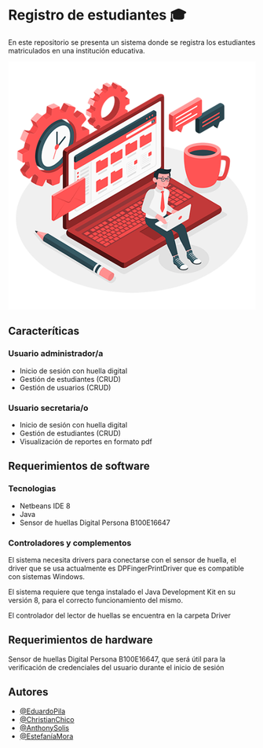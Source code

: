 
# Registro de estudiantes 🎓

En este repositorio se presenta un sistema donde se registra los estudiantes matriculados en una institución educativa.

![App Screenshot](/src/imagenesFrames/Loguin_Admin.png)

## Caracteríticas

### Usuario administrador/a
- Inicio de sesión con huella digital
- Gestión de estudiantes (CRUD)
- Gestión de usuarios (CRUD)

### Usuario secretaria/o
- Inicio de sesión con huella digital
- Gestión de estudiantes (CRUD)
- Visualización de reportes en formato pdf

## Requerimientos de software

### Tecnologias
- Netbeans IDE 8
- Java
- Sensor de huellas Digital Persona B100E16647

### Controladores y complementos

El sistema necesita drivers para conectarse con el sensor de huella, el driver que se usa actualmente es DPFingerPrintDriver que es compatible con sistemas Windows.

El sistema requiere que tenga instalado el Java Development Kit en su versión 8, para el correcto funcionamiento del mismo.

El controlador del lector de huellas se encuentra en la carpeta Driver

## Requerimientos de hardware

Sensor de huellas Digital Persona B100E16647, que será útil para la verificación de credenciales del usuario durante el inicio de sesión

## Autores

- [@EduardoPila](https://github.com/Eduardlink)
- [@ChristianChico](https://github.com/ChristianCLop)
- [@AnthonySolis](https://github.com/Anthony6887)
- [@EstefaníaMora](https://github.com/Yachitzu)

